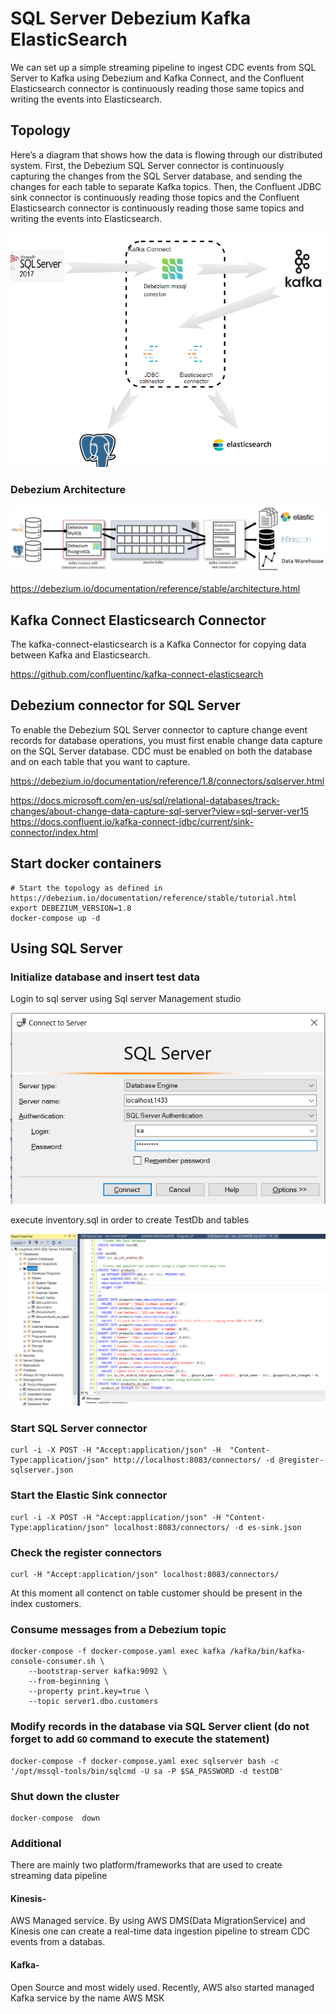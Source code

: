 # SQL Server Debezium Kafka ElasticSearch
We can set up a simple streaming pipeline to ingest CDC events from SQL Server to Kafka using Debezium and Kafka Connect, and the Confluent Elasticsearch connector is continuously reading those same topics and writing the events into Elasticsearch.
## Topology
Here’s a diagram that shows how the data is flowing through our distributed system. First, the Debezium SQL Server connector is continuously capturing the changes from the SQL Server database, and sending the changes for each table to separate Kafka topics. Then, the Confluent JDBC sink connector is continuously reading those topics  and the Confluent Elasticsearch connector is continuously reading those same topics and writing the events into Elasticsearch.

![Alt text](/assert/images/topology.png?raw=true "Title")

### Debezium Architecture

![Alt text](/assert/images/architecture.png?raw=true "Title")

https://debezium.io/documentation/reference/stable/architecture.html
## Kafka Connect Elasticsearch Connector
The kafka-connect-elasticsearch is a Kafka Connector for copying data between Kafka and Elasticsearch.

https://github.com/confluentinc/kafka-connect-elasticsearch

## Debezium connector for SQL Server

To enable the Debezium SQL Server connector to capture change event records for database operations, you must first enable change data capture on the SQL Server database. CDC must be enabled on both the database and on each table that you want to capture.

https://debezium.io/documentation/reference/1.8/connectors/sqlserver.html

https://docs.microsoft.com/en-us/sql/relational-databases/track-changes/about-change-data-capture-sql-server?view=sql-server-ver15
https://docs.confluent.io/kafka-connect-jdbc/current/sink-connector/index.html
## Start docker containers

```shell
# Start the topology as defined in https://debezium.io/documentation/reference/stable/tutorial.html
export DEBEZIUM_VERSION=1.8
docker-compose up -d

```
## Using SQL Server
### Initialize database and insert test data
Login to sql server using Sql server Management studio 

![Alt text](/assert/images/sqllogin.png?raw=true "Title")

execute inventory.sql in order to create TestDb and tables

![Alt text](/assert/images/sqlrun.png?raw=true "Title")

### Start SQL Server connector
```shell
curl -i -X POST -H "Accept:application/json" -H  "Content-Type:application/json" http://localhost:8083/connectors/ -d @register-sqlserver.json
```

### Start the Elastic Sink connector
```shell
curl -i -X POST -H "Accept:application/json" -H "Content-Type:application/json" localhost:8083/connectors/ -d es-sink.json
```

### Check the register connectors
```shell
curl -H "Accept:application/json" localhost:8083/connectors/
```
At this moment all contenct on table customer should be present in the index customers.
### Consume messages from a Debezium topic
```shell
docker-compose -f docker-compose.yaml exec kafka /kafka/bin/kafka-console-consumer.sh \
    --bootstrap-server kafka:9092 \
    --from-beginning \
    --property print.key=true \
    --topic server1.dbo.customers
```
### Modify records in the database via SQL Server client (do not forget to add `GO` command to execute the statement)
```shell
docker-compose -f docker-compose.yaml exec sqlserver bash -c '/opt/mssql-tools/bin/sqlcmd -U sa -P $SA_PASSWORD -d testDB'
```
### Shut down the cluster
```shell
docker-compose  down
```
### Additional

There are mainly two platform/frameworks that are used to create streaming data pipeline
#### Kinesis- 
AWS Managed service. By using AWS DMS(Data MigrationService) and Kinesis one can create a real-time data ingestion pipeline to stream CDC events from a databas.
#### Kafka-
Open Source and most widely used. Recently, AWS also started managed Kafka service by the name AWS MSK

